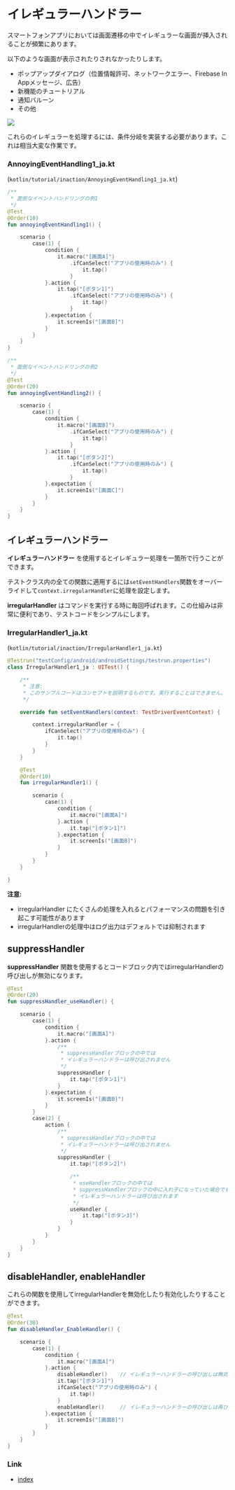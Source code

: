 # イレギュラーハンドラー

スマートフォンアプリにおいては画面遷移の中でイレギュラーな画面が挿入されることが頻繁にあります。

以下のような画面が表示されたりされなかったりします。

- ポップアップダイアログ（位置情報許可、ネットワークエラー、Firebase In Appメッセージ、広告）
- 新機能のチュートリアル
- 通知バルーン
- その他

![](../_images/location_permissions_ja.png)

これらのイレギュラーを処理するには、条件分岐を実装する必要があります。これは相当大変な作業です。

### AnnoyingEventHandling1_ja.kt

(`kotlin/tutorial/inaction/AnnoyingEventHandling1_ja.kt`)

```kotlin
/**
 * 面倒なイベントハンドリングの例1
 */
@Test
@Order(10)
fun annoyingEventHandling1() {

    scenario {
        case(1) {
            condition {
                it.macro("[画面A]")
                    .ifCanSelect("アプリの使用時のみ") {
                        it.tap()
                    }
            }.action {
                it.tap("[ボタン1]")
                    .ifCanSelect("アプリの使用時のみ") {
                        it.tap()
                    }
            }.expectation {
                it.screenIs("[画面B]")
            }
        }
    }
}

/**
 * 面倒なイベントハンドリングの例2
 */
@Test
@Order(20)
fun annoyingEventHandling2() {

    scenario {
        case(1) {
            condition {
                it.macro("[画面B]")
                    .ifCanSelect("アプリの使用時のみ") {
                        it.tap()
                    }
            }.action {
                it.tap("[ボタン2]")
                    .ifCanSelect("アプリの使用時のみ") {
                        it.tap()
                    }
            }.expectation {
                it.screenIs("[画面C]")
            }
        }
    }
}
```

## イレギュラーハンドラー

**イレギュラーハンドラー** を使用するとイレギュラー処理を一箇所で行うことができます。

テストクラス内の全ての関数に適用するには`setEventHandlers`関数をオーバーライドして`context.irregularHandler`に処理を設定します。

**irregularHandler** はコマンドを実行する時に毎回呼ばれます。この仕組みは非常に便利であり、テストコードをシンプルにします。

### IrregularHandler1_ja.kt

(`kotlin/tutorial/inaction/IrregularHandler1_ja.kt`)

```kotlin
@Testrun("testConfig/android/androidSettings/testrun.properties")
class IrregularHandler1_ja : UITest() {

    /**
     * 注意:
     * このサンプルコードはコンセプトを説明するものです。実行することはできません。
     */

    override fun setEventHandlers(context: TestDriverEventContext) {

        context.irregularHandler = {
            ifCanSelect("アプリの使用時のみ") {
                it.tap()
            }
        }
    }

    @Test
    @Order(10)
    fun irregularHandler1() {

        scenario {
            case(1) {
                condition {
                    it.macro("[画面A]")
                }.action {
                    it.tap("[ボタン1]")
                }.expectation {
                    it.screenIs("[画面B]")
                }
            }
        }
    }

}
```

**注意:**

- irregularHandler にたくさんの処理を入れるとパフォーマンスの問題を引き起こす可能性があります
- irregularHandlerの処理中はログ出力はデフォルトでは抑制されます

## suppressHandler

**suppressHandler** 関数を使用するとコードブロック内ではirregularHandlerの呼び出しが無効になります。

```kotlin
@Test
@Order(20)
fun suppressHandler_useHandler() {

    scenario {
        case(1) {
            condition {
                it.macro("[画面A]")
            }.action {
                /**
                 * suppressHandlerブロックの中では
                 * イレギュラーハンドラーは呼び出されません
                 */
                suppressHandler {
                    it.tap("[ボタン1]")
                }
            }.expectation {
                it.screenIs("[画面B]")
            }
        }
        case(2) {
            action {
                /**
                 * suppressHandlerブロックの中では
                 * イレギュラーハンドラーは呼び出されません
                 */
                suppressHandler {
                    it.tap("[ボタン2]")

                    /**
                     * useHandlerブロックの中では
                     * suppressHandlerブロックの中に入れ子になっていた場合でも
                     * イレギュラーハンドラーは呼び出されます
                     */
                    useHandler {
                        it.tap("[ボタン3]")
                    }
                }
            }
        }
    }
}
```

## disableHandler, enableHandler

これらの関数を使用してirregularHandlerを無効化したり有効化したりすることができます。

```kotlin
@Test
@Order(30)
fun disableHandler_EnableHandler() {

    scenario {
        case(1) {
            condition {
                it.macro("[画面A]")
            }.action {
                disableHandler()    // イレギュラーハンドラーの呼び出しは無効になります
                it.tap("[ボタン1]")
                ifCanSelect("アプリの使用時のみ") {
                    it.tap()
                }
                enableHandler()     // イレギュラーハンドラーの呼び出しは再び有効になります
            }.expectation {
                it.screenIs("[画面B]")
            }
        }
    }
}
```

### Link

- [index](../../index_ja.md)
